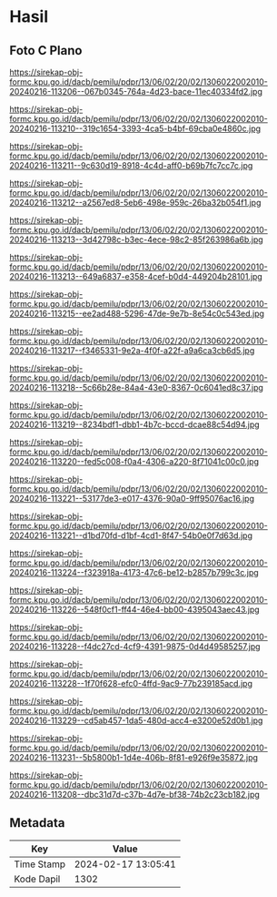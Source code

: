 # Hasil

## Foto C Plano

https://sirekap-obj-formc.kpu.go.id/dacb/pemilu/pdpr/13/06/02/20/02/1306022002010-20240216-113206--067b0345-764a-4d23-bace-11ec40334fd2.jpg

https://sirekap-obj-formc.kpu.go.id/dacb/pemilu/pdpr/13/06/02/20/02/1306022002010-20240216-113210--319c1654-3393-4ca5-b4bf-69cba0e4860c.jpg

https://sirekap-obj-formc.kpu.go.id/dacb/pemilu/pdpr/13/06/02/20/02/1306022002010-20240216-113211--9c630d19-8918-4c4d-aff0-b69b7fc7cc7c.jpg

https://sirekap-obj-formc.kpu.go.id/dacb/pemilu/pdpr/13/06/02/20/02/1306022002010-20240216-113212--a2567ed8-5eb6-498e-959c-26ba32b054f1.jpg

https://sirekap-obj-formc.kpu.go.id/dacb/pemilu/pdpr/13/06/02/20/02/1306022002010-20240216-113213--3d42798c-b3ec-4ece-98c2-85f263986a6b.jpg

https://sirekap-obj-formc.kpu.go.id/dacb/pemilu/pdpr/13/06/02/20/02/1306022002010-20240216-113213--649a6837-e358-4cef-b0d4-449204b28101.jpg

https://sirekap-obj-formc.kpu.go.id/dacb/pemilu/pdpr/13/06/02/20/02/1306022002010-20240216-113215--ee2ad488-5296-47de-9e7b-8e54c0c543ed.jpg

https://sirekap-obj-formc.kpu.go.id/dacb/pemilu/pdpr/13/06/02/20/02/1306022002010-20240216-113217--f3465331-9e2a-4f0f-a22f-a9a6ca3cb6d5.jpg

https://sirekap-obj-formc.kpu.go.id/dacb/pemilu/pdpr/13/06/02/20/02/1306022002010-20240216-113218--5c66b28e-84a4-43e0-8367-0c6041ed8c37.jpg

https://sirekap-obj-formc.kpu.go.id/dacb/pemilu/pdpr/13/06/02/20/02/1306022002010-20240216-113219--8234bdf1-dbb1-4b7c-bccd-dcae88c54d94.jpg

https://sirekap-obj-formc.kpu.go.id/dacb/pemilu/pdpr/13/06/02/20/02/1306022002010-20240216-113220--fed5c008-f0a4-4306-a220-8f71041c00c0.jpg

https://sirekap-obj-formc.kpu.go.id/dacb/pemilu/pdpr/13/06/02/20/02/1306022002010-20240216-113221--53177de3-e017-4376-90a0-9ff95076ac16.jpg

https://sirekap-obj-formc.kpu.go.id/dacb/pemilu/pdpr/13/06/02/20/02/1306022002010-20240216-113221--d1bd70fd-d1bf-4cd1-8f47-54b0e0f7d63d.jpg

https://sirekap-obj-formc.kpu.go.id/dacb/pemilu/pdpr/13/06/02/20/02/1306022002010-20240216-113224--f323918a-4173-47c6-be12-b2857b799c3c.jpg

https://sirekap-obj-formc.kpu.go.id/dacb/pemilu/pdpr/13/06/02/20/02/1306022002010-20240216-113226--548f0cf1-ff44-46e4-bb00-4395043aec43.jpg

https://sirekap-obj-formc.kpu.go.id/dacb/pemilu/pdpr/13/06/02/20/02/1306022002010-20240216-113228--f4dc27cd-4cf9-4391-9875-0d4d49585257.jpg

https://sirekap-obj-formc.kpu.go.id/dacb/pemilu/pdpr/13/06/02/20/02/1306022002010-20240216-113228--1f70f628-efc0-4ffd-9ac9-77b239185acd.jpg

https://sirekap-obj-formc.kpu.go.id/dacb/pemilu/pdpr/13/06/02/20/02/1306022002010-20240216-113229--cd5ab457-1da5-480d-acc4-e3200e52d0b1.jpg

https://sirekap-obj-formc.kpu.go.id/dacb/pemilu/pdpr/13/06/02/20/02/1306022002010-20240216-113231--5b5800b1-1d4e-406b-8f81-e926f9e35872.jpg

https://sirekap-obj-formc.kpu.go.id/dacb/pemilu/pdpr/13/06/02/20/02/1306022002010-20240216-113208--dbc31d7d-c37b-4d7e-bf38-74b2c23cb182.jpg


## Metadata

| Key        | Value               |
| ---------- | ------------------- |
| Time Stamp | 2024-02-17 13:05:41 |
| Kode Dapil | 1302                |



